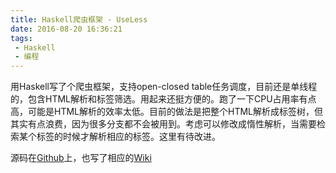 ```yaml
---
title: Haskell爬虫框架 - UseLess
date: 2016-08-20 16:36:21
tags:
 - Haskell
 - 编程
---
```


用Haskell写了个爬虫框架，支持open-closed table任务调度，目前还是单线程的，包含HTML解析和标签筛选。用起来还挺方便的。跑了一下CPU占用率有点高，可能是HTML解析的效率太低。目前的做法是把整个HTML解析成标签树，但其实有点浪费，因为很多分支都不会被用到。考虑可以修改成惰性解析，当需要检索某个标签的时候才解析相应的标签。这里有待改进。

源码在[Github](https://github.com/SnowWalkerJ/UseLess/)上，也写了相应的[Wiki](https://github.com/SnowWalkerJ/UseLess/wiki)

